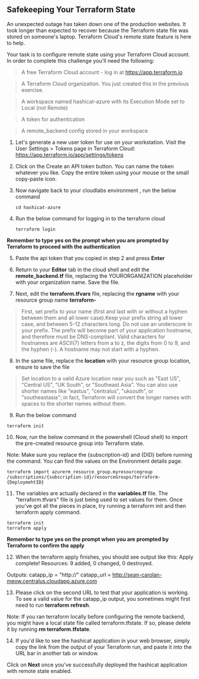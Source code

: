## Safekeeping Your Terraform State

An unexpected outage has taken down one of the production websites. It took longer than expected to recover because the Terraform state file was stored on someone's laptop. Terraform Cloud's remote state feature is here to help.

Your task is to configure remote state using your Terraform Cloud account. In order to complete this challenge you'll need the following:
>A free Terraform Cloud account - log in at https://app.terraform.io

>A Terraform Cloud organization. You just created this in the previous exercise.

>A workspace named hashicat-azure with its Execution Mode set to Local (not Remote)

>A token for authentication

>A  remote_backend config stored in your workspace

1. Let's generate a new user token for use on your workstation. Visit the User Settings > Tokens page in Terraform Cloud:
https://app.terraform.io/app/settings/tokens

2. Click on the Create an API token button. You can name the token whatever you like. Copy the entire token using your mouse or the small copy-paste icon.

3. Now navigate back to your cloudlabs environment , run the below command
   ```
   cd hashicat-azure
   ```
4. Run the below command for logging in to the terraform cloud
    ```
    terraform login
   ```
 **Remember to type yes on the prompt when you are prompted by Terraform to proceed with the authentication**

5. Paste the api token that you copied in step 2 and press **Enter**

6. Return to your **Editor** tab in the cloud shell and edit the **remote_backend.tf** file, replacing the YOURORGANIZATION placeholder with your organization name. Save the file.
  
7. Next, edit the **terraform.tfvars** file, replacing the **rgname** with your resource group name **terraform-<inject key="DeploymentID" />**

>First, set prefix to your name (first and last with or without a hyphen between them and all lower case).Keep your prefix string all lower case, and between 5-12 characters long. Do not use an underscore in your prefix.
The prefix will become part of your application hostname, and therefore must be DNS-compliant. Valid characters for hostnames are ASCII(7) letters from a to z, the digits from 0 to 9, and the hyphen (-). A hostname may not start with a hyphen.

8. In the same file, replace the **location** with your resource group location, ensure to save the file
 
>Set location to a valid Azure location near you such as "East US", "Central US", "UK South", or "Southeast Asia". You can also use shorter names like "eastus", "centralus", "uksouth", or "southeastasia"; in fact, Terraform will convert the longer names with spaces to the shorter names without them.

9. Run the below command
  ```
  terraform init
  ```
  
10. Now, run the below command in the powershell (Cloud shell) to import the pre-created resource group into Terraform state.

Note: Make sure you replace the {subscription-id} and {DID} before running the command. You can find the values on the Environment details page.
```
terraform import azurerm_resource_group.myresourcegroup /subscriptions/{subscription-id}/resourceGroups/terraform-{DeploymehtID}
```

11. The variables are actually declared in the **variables.tf** file. The "terraform.tfvars" file is just being used to set values for them.
Once you've got all the pieces in place, try running a terraform init and then terraform apply command.

 ```
terraform init
terraform apply
```
 
 **Remember to type yes on the prompt when you are prompted by Terraform to confirm the apply**

12. When the terraform apply finishes, you should see output like this:
Apply complete! Resources: 9 added, 0 changed, 0 destroyed.

Outputs:
catapp_ip = "http://"
catapp_url = http://sean-carolan-meow.centralus.cloudapp.azure.com

13. Please click on the second URL to test that your application is working.
To see a valid value for the catapp_ip output, you sometimes might first need to run **terraform refresh**.

Note: If you ran terraform locally before configuring the remote backend, you might have a local state file called terraform.tfstate. If so, please delete it by running **rm terraform.tfstate**.

14. If you'd like to see the hashicat application in your web browser, simply copy the link from the output of your Terraform run, and paste it into the URL bar in another tab or window.

Click on **Next** once you've successfully deployed the hashicat application with remote state enabled.
